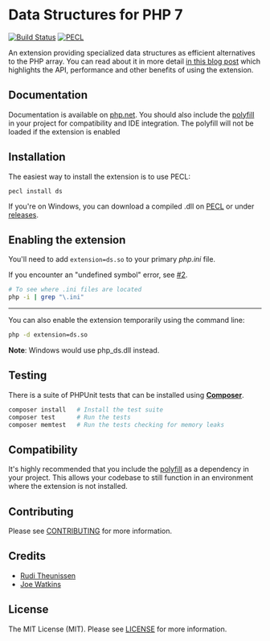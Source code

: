 # Data Structures for PHP 7

[![Build Status](https://travis-ci.org/php-ds/extension.svg?branch=master)](https://travis-ci.org/php-ds/extension)
[![PECL](https://img.shields.io/badge/PECL-1.2.5-blue.svg)](https://pecl.php.net/package/ds)

An extension providing specialized data structures as efficient alternatives to the PHP array.
You can read about it in more detail [in this blog post](https://medium.com/p/9dda7af674cd) which highlights the API, performance and other benefits of using the extension.

## Documentation

Documentation is available on [php.net](http://docs.php.net/manual/en/book.ds.php). You should also include the [polyfill](https://github.com/php-ds/polyfill) in your project for compatibility and IDE integration. The polyfill will not be loaded if the extension is enabled

## Installation

The easiest way to install the extension is to use PECL:

```
pecl install ds
```

If you're on Windows, you can download a compiled .dll on [PECL](https://pecl.php.net/package/ds) or under [releases](https://github.com/php-ds/extension/releases).

## Enabling the extension

You'll need to add `extension=ds.so` to your primary *php.ini* file.

If you encounter an "undefined symbol" error, see [#2](https://github.com/php-ds/extension/issues/2#issuecomment-181855047).

```bash
# To see where .ini files are located
php -i | grep "\.ini"
```

---

You can also enable the extension temporarily using the command line:

```bash
php -d extension=ds.so
```

**Note**: Windows would use php_ds.dll instead.

## Testing

There is a suite of PHPUnit tests that can be installed using [**Composer**](https://getcomposer.org/doc/00-intro.md#installation-linux-unix-osx).

``` bash
composer install   # Install the test suite
composer test      # Run the tests
composer memtest   # Run the tests checking for memory leaks
```

## Compatibility

It's highly recommended that you include the [polyfill](https://github.com/php-ds/polyfill) as a dependency in your project. This allows your codebase to still function in an environment where the extension is not installed.

## Contributing

Please see [CONTRIBUTING](CONTRIBUTING.md) for more information.

## Credits

- [Rudi Theunissen](https://github.com/rtheunissen)
- [Joe Watkins](https://github.com/krakjoe)

## License

The MIT License (MIT). Please see [LICENSE](LICENSE) for more information.
